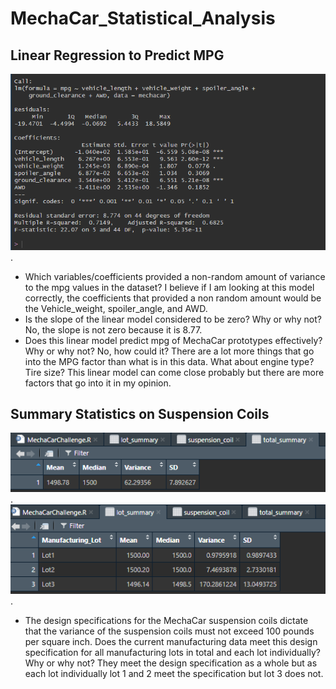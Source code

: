 # MechaCar_Statistical_Analysis

## Linear Regression to Predict MPG
![Deliverable_1](Deliverables/Deliverable_1.png).
* Which variables/coefficients provided a non-random amount of variance to the mpg values in the dataset?
I believe if I am looking at this model correctly, the coefficients that provided a non random amount would be the Vehicle_weight, spoiler_angle, and AWD.
* Is the slope of the linear model considered to be zero? Why or why not?
No, the slope is not zero because it is 8.77.
* Does this linear model predict mpg of MechaCar prototypes effectively? Why or why not?
No, how could it? There are a lot more things that go into the MPG factor than what is in this data. What about engine type? Tire size? This linear model can come close probably but there are more factors that go into it in my opinion. 

## Summary Statistics on Suspension Coils
![Deliverable_2](Deliverables/Deliverable_2.png).
![Deliverable_2.1](Deliverables/Deliverable_2.1.png).

* The design specifications for the MechaCar suspension coils dictate that the variance of the suspension coils must not exceed 100 pounds per square inch. Does the current manufacturing data meet this design specification for all manufacturing lots in total and each lot individually? Why or why not?
They meet the design specification as a whole but as each lot individually lot 1 and 2 meet the specification but lot 3 does not. 
